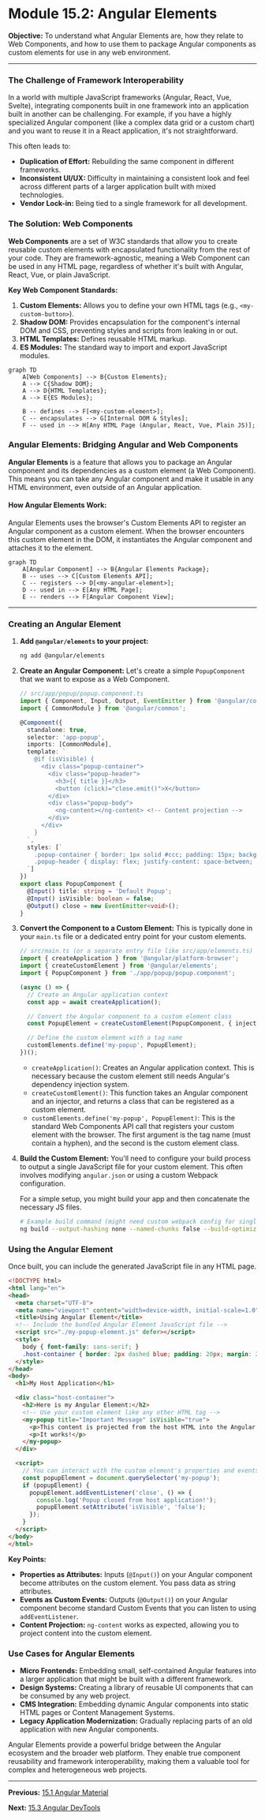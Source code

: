 # Module 15.2: Angular Elements

**Objective:** To understand what Angular Elements are, how they relate to Web Components, and how to use them to package Angular components as custom elements for use in any web environment.

---

### The Challenge of Framework Interoperability

In a world with multiple JavaScript frameworks (Angular, React, Vue, Svelte), integrating components built in one framework into an application built in another can be challenging. For example, if you have a highly specialized Angular component (like a complex data grid or a custom chart) and you want to reuse it in a React application, it's not straightforward.

This often leads to:

*   **Duplication of Effort:** Rebuilding the same component in different frameworks.
*   **Inconsistent UI/UX:** Difficulty in maintaining a consistent look and feel across different parts of a larger application built with mixed technologies.
*   **Vendor Lock-in:** Being tied to a single framework for all development.

### The Solution: Web Components

**Web Components** are a set of W3C standards that allow you to create reusable custom elements with encapsulated functionality from the rest of your code. They are framework-agnostic, meaning a Web Component can be used in any HTML page, regardless of whether it's built with Angular, React, Vue, or plain JavaScript.

**Key Web Component Standards:**

1.  **Custom Elements:** Allows you to define your own HTML tags (e.g., `<my-custom-button>`).
2.  **Shadow DOM:** Provides encapsulation for the component's internal DOM and CSS, preventing styles and scripts from leaking in or out.
3.  **HTML Templates:** Defines reusable HTML markup.
4.  **ES Modules:** The standard way to import and export JavaScript modules.

```mermaid
graph TD
    A[Web Components] --> B{Custom Elements};
    A --> C{Shadow DOM};
    A --> D{HTML Templates};
    A --> E{ES Modules};

    B -- defines --> F[<my-custom-element>];
    C -- encapsulates --> G[Internal DOM & Styles];
    F -- used in --> H[Any HTML Page (Angular, React, Vue, Plain JS)];
```

### Angular Elements: Bridging Angular and Web Components

**Angular Elements** is a feature that allows you to package an Angular component and its dependencies as a custom element (a Web Component). This means you can take any Angular component and make it usable in any HTML environment, even outside of an Angular application.

#### How Angular Elements Work:

Angular Elements uses the browser's Custom Elements API to register an Angular component as a custom element. When the browser encounters this custom element in the DOM, it instantiates the Angular component and attaches it to the element.

```mermaid
graph TD
    A[Angular Component] --> B{Angular Elements Package};
    B -- uses --> C[Custom Elements API];
    C -- registers --> D[<my-angular-element>];
    D -- used in --> E[Any HTML Page];
    E -- renders --> F[Angular Component View];
```

--- 

### Creating an Angular Element

1.  **Add `@angular/elements` to your project:**
    ```bash
    ng add @angular/elements
    ```

2.  **Create an Angular Component:**
    Let's create a simple `PopupComponent` that we want to expose as a Web Component.

    ```typescript
    // src/app/popup/popup.component.ts
    import { Component, Input, Output, EventEmitter } from '@angular/core';
    import { CommonModule } from '@angular/common';

    @Component({
      standalone: true,
      selector: 'app-popup',
      imports: [CommonModule],
      template: `
        @if (isVisible) {
          <div class="popup-container">
            <div class="popup-header">
              <h3>{{ title }}</h3>
              <button (click)="close.emit()">X</button>
            </div>
            <div class="popup-body">
              <ng-content></ng-content> <!-- Content projection -->
            </div>
          </div>
        }
      `,
      styles: [`
        .popup-container { border: 1px solid #ccc; padding: 15px; background: white; box-shadow: 2px 2px 5px rgba(0,0,0,0.2); }
        .popup-header { display: flex; justify-content: space-between; align-items: center; margin-bottom: 10px; }
      `]
    })
    export class PopupComponent {
      @Input() title: string = 'Default Popup';
      @Input() isVisible: boolean = false;
      @Output() close = new EventEmitter<void>();
    }
    ```

3.  **Convert the Component to a Custom Element:**
    This is typically done in your `main.ts` file or a dedicated entry point for your custom elements.

    ```typescript
    // src/main.ts (or a separate entry file like src/app/elements.ts)
    import { createApplication } from '@angular/platform-browser';
    import { createCustomElement } from '@angular/elements';
    import { PopupComponent } from './app/popup/popup.component';

    (async () => {
      // Create an Angular application context
      const app = await createApplication();

      // Convert the Angular component to a custom element class
      const PopupElement = createCustomElement(PopupComponent, { injector: app.injector });

      // Define the custom element with a tag name
      customElements.define('my-popup', PopupElement);
    })();
    ```

    *   `createApplication()`: Creates an Angular application context. This is necessary because the custom element still needs Angular's dependency injection system.
    *   `createCustomElement()`: This function takes an Angular component and an injector, and returns a class that can be registered as a custom element.
    *   `customElements.define('my-popup', PopupElement)`: This is the standard Web Components API call that registers your custom element with the browser. The first argument is the tag name (must contain a hyphen), and the second is the custom element class.

4.  **Build the Custom Element:**
    You'll need to configure your build process to output a single JavaScript file for your custom element. This often involves modifying `angular.json` or using a custom Webpack configuration.

    For a simple setup, you might build your app and then concatenate the necessary JS files.

    ```bash
    # Example build command (might need custom webpack config for single file output)
    ng build --output-hashing none --named-chunks false --build-optimizer false
    ```

### Using the Angular Element

Once built, you can include the generated JavaScript file in any HTML page.

```html
<!DOCTYPE html>
<html lang="en">
<head>
  <meta charset="UTF-8">
  <meta name="viewport" content="width=device-width, initial-scale=1.0">
  <title>Using Angular Element</title>
  <!-- Include the bundled Angular Element JavaScript file -->
  <script src="./my-popup-element.js" defer></script>
  <style>
    body { font-family: sans-serif; }
    .host-container { border: 2px dashed blue; padding: 20px; margin: 20px; }
  </style>
</head>
<body>
  <h1>My Host Application</h1>

  <div class="host-container">
    <h2>Here is my Angular Element:</h2>
    <!-- Use your custom element like any other HTML tag -->
    <my-popup title="Important Message" isVisible="true">
      <p>This content is projected from the host HTML into the Angular Element.</p>
      <p>It works!</p>
    </my-popup>
  </div>

  <script>
    // You can interact with the custom element's properties and events
    const popupElement = document.querySelector('my-popup');
    if (popupElement) {
      popupElement.addEventListener('close', () => {
        console.log('Popup closed from host application!');
        popupElement.setAttribute('isVisible', 'false');
      });
    }
  </script>
</body>
</html>
```

**Key Points:**

*   **Properties as Attributes:** Inputs (`@Input()`) on your Angular component become attributes on the custom element. You pass data as string attributes.
*   **Events as Custom Events:** Outputs (`@Output()`) on your Angular component become standard Custom Events that you can listen to using `addEventListener`.
*   **Content Projection:** `ng-content` works as expected, allowing you to project content into the custom element.

### Use Cases for Angular Elements

*   **Micro Frontends:** Embedding small, self-contained Angular features into a larger application that might be built with a different framework.
*   **Design Systems:** Creating a library of reusable UI components that can be consumed by any web project.
*   **CMS Integration:** Embedding dynamic Angular components into static HTML pages or Content Management Systems.
*   **Legacy Application Modernization:** Gradually replacing parts of an old application with new Angular components.

Angular Elements provide a powerful bridge between the Angular ecosystem and the broader web platform. They enable true component reusability and framework interoperability, making them a valuable tool for complex and heterogeneous web projects.

---

**Previous:** [15.1 Angular Material](./15.1-angular-material.md)

**Next:** [15.3 Angular DevTools](./15.3-angular-devtools.md)
